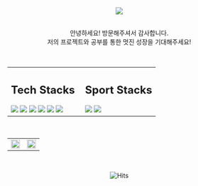 <div align="center">
  <img src="https://capsule-render.vercel.app/api?type=waving&color=gradient&height=220&section=header&text=Jeonghwan%20&fontSize=50">
  <br/>
  <br/>
  <p align="center">
    안녕하세요! 방문해주셔서 감사합니다.
    <br/>
    저의 프로젝트와 공부를 통한 멋진 성장을 기대해주세요!
  </p>
  <br/>

  <table style="width: 100%;">
    <tr>
      <td style="width: 50%; vertical-align: top;">
        <h2>Tech Stacks</h2>
        <img src="https://img.shields.io/badge/python-3776AB?style=for-the-badge&logo=python&logoColor=white">
        <img src="https://img.shields.io/badge/Django-092E20?style=for-the-badge&logo=django&logoColor=white&color=green">
        <img src="https://img.shields.io/badge/html5-E34F26?style=for-the-badge&logo=html5&logoColor=white"> 
        <img src="https://img.shields.io/badge/css-1572B6?style=for-the-badge&logo=css3&logoColor=white"> 
        <img src="https://img.shields.io/badge/MySQL-4479A1?style=for-the-badge&logo=mysql&logoColor=white">
        <img src="https://img.shields.io/badge/javascript-F7DF1E?style=for-the-badge&logo=javascript&logoColor=white">
      </td>
      <td style="width: 50%; vertical-align: top;">
        <h2>Sport Stacks</h2>
        <img src="https://img.shields.io/badge/Football-2DA9D7?style=for-the-badge&logo=Nike&logoColor=white"> 
        <img src="https://img.shields.io/badge/walking-F8991C?style=for-the-badge&logo=Nike&logoColor=white">
        <!-- 다른 스포츠 스택 이미지들 -->
      </td>
    </tr>
  </table>
  
  <br/>

  <table style="width: 100%;">
    <tr>
      <td align="center" style="width: 50%; vertical-align: bottom;">
        <img src="https://github-readme-stats.vercel.app/api?username=skysky44&show_icons=true&theme=buefy" width="100%">
      </td>
      <td align="center" style="width: 50%; vertical-align: top;">
        <img src="https://github-readme-stats.vercel.app/api/top-langs/?username=skysky44&layout=compact&theme=buefy" width="100%">
      </td>
    </tr>
  </table>

  <br/>

  ![Hits](https://hits.seeyoufarm.com/api/count/incr/badge.svg?url=https%3A%2F%2Fgithub.com%2Fskysky44&count_bg=%23CD8FEE&title_bg=%238A39B2&icon=&icon_color=%23E7E7E7&title=hits&edge_flat=true)
</div>
